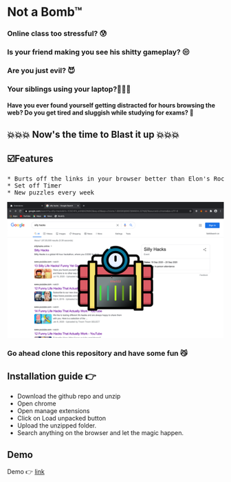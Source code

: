 # Not a Bomb™


### Online class too stressful? 😰
### Is your friend making you see his shitty gameplay? 😒
### Are you just evil? 😈
### Your siblings using your laptop?👨🏻‍💻

#### Have you ever found yourself getting distracted for hours browsing the web? Do you get tired and sluggish while studying for exams? 🥱

   </h2>

## 💥💥💥 Now's the time to Blast it up 💥💥💥



## ☑️Features
<pre>
* Burts off the links in your browser better than Elon's Rockets
* Set off Timer
* New puzzles every week
</pre>


<img src="./icons/ss.png">

### Go ahead clone this repository and have some fun 😼

## Installation guide 👉 
- Download the github repo and unzip
- Open chrome
- Open manage extensions
- Click on Load unpacked button
- Upload the unzipped folder.
- Search anything on the browser and let the magic happen.

## Demo
Demo 👉 <a href="https://www.youtube.com/watch?v=9Sj_JRzsuq0&feature=emb_logo">link</a>


#


